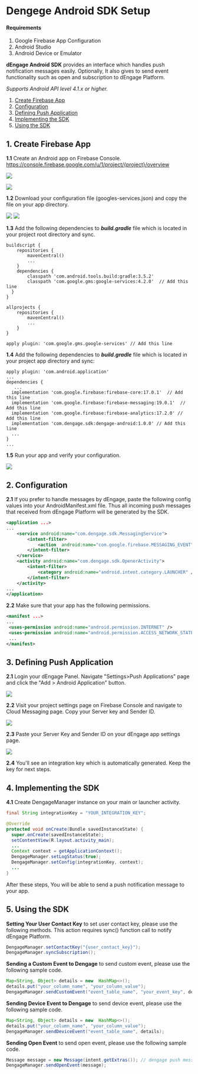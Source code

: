 
# Dengege Android SDK Setup

  

#### **Requirements**
 1. Google Firebase App Configuration
 2. Android Studio
 3. Android Device or Emulator

**dEngage Android SDK** provides an interface which handles push notification messages easily. Optionally, It also gives to send event functionality such as open and subscription to dEngage Platform.

*Supports Android API level 4.1.x or higher.*

 1. [Create Firebase App](#1-create-firebase-app)
 2.  [Configuration](#2-configuration)
 3. [Defining Push Application](#3-defining-push-application)
 4.  [Implementing the SDK](#4-implementing-the-sdk)
 5. [Using the SDK](#5-using-the-sdk)

## 1. Create Firebase App

**1.1** Create an Android app on Firebase Console. https://console.firebase.google.com/u/1/project/{project}/overview

![](./images/CreateAppStep1.PNG)

![](./images/CreateAppStep2.PNG)

**1.2** Download your configuration file  (googles-services.json) and copy the file on your app directory.

![](./images/DownloadConfigFile.PNG)
![](./images/CopyConfig.PNG)

**1.3** Add the following dependencies to ***build.gradle*** file which is located in your project root directory and sync.

    buildscript {  
        repositories {  
            mavenCentral()  
            ...    
        }  
        dependencies {  
            classpath 'com.android.tools.build:gradle:3.5.2'  
            classpath 'com.google.gms:google-services:4.2.0'  // Add this line
      }  
    }  
      
    allprojects {  
        repositories {  
            mavenCentral()  
            ...
        }  
    }
      
    apply plugin: 'com.google.gms.google-services' // Add this line
  
**1.4** Add the following dependencies to ***build.gradle*** file which is located in your project app directory and sync:
	
    apply plugin: 'com.android.application'
    ...
    dependencies {  
       ...
      implementation 'com.google.firebase:firebase-core:17.0.1'  // Add this line
      implementation 'com.google.firebase:firebase-messaging:19.0.1'  // Add this line
      implementation 'com.google.firebase:firebase-analytics:17.2.0' // Add this line
      implementation 'com.dengage.sdk:dengage-android:1.0.0' // Add this line
      ...
    }
    ...

**1.5** Run your app and verify your configuration.

![](./images/CompleteAppCreate.PNG)


## 2. Configuration

**2.1**  If you prefer to handle messages by dEngage, paste the following config values into your AndroidManifest.xml file. Thus all incoming push messages that received from dEngage Platform will be generated by the SDK.

```xml
<application ...>
...
	<service android:name="com.dengage.sdk.MessagingService">
		<intent-filter>
			<action  android:name="com.google.firebase.MESSAGING_EVENT"/>
		</intent-filter>
	</service>
	<activity android:name="com.dengage.sdk.OpenerActivity">  
		<intent-filter> 
			<category android:name="android.intent.category.LAUNCHER" />  
		</intent-filter>
	</activity>
...
</application>
```
**2.2** Make sure that your app has the following permissions.

```xml
<manifest ...>  
...
 <uses-permission android:name="android.permission.INTERNET" />  
 <uses-permission android:name="android.permission.ACCESS_NETWORK_STATE" />
 ...
</manifest>
```

## 3. Defining Push Application

**2.1** Login your dEngage Panel. Navigate "Settings>Push Applications" page and click the "Add > Android Application" button. 

![](./images/NavigateApplications.PNG)

**2.2** Visit your project settings page on Firebase Console and navigate to Cloud Messaging page. Copy your Server key and Sender ID.

![](./images/CopySenderKey.PNG)

**2.3** Paste your Server Key and Sender ID on your dEngage app settings page.

![](./images/PasteSenderKey.PNG)

**2.4** You'll see an integration key which is automatically generated. Keep the key for next steps.
  
## 4. Implementing the SDK
 
**4.1**  Create DengageManager instance on your main or launcher activity. 

```java
final String integrationKey = "YOUR_INTEGRATION_KEY";  

@Override  
protected void onCreate(Bundle savedInstanceState) {  
  super.onCreate(savedInstanceState);  
  setContentView(R.layout.activity_main); 
  ...
  Context context = getApplicationContext();  
  DengageManager.setLogStatus(true);  
  DengageManager.setConfig(integrationKey, context);  
  ...
}
```

After these steps, You will be able to send a push notification message to your app.


## 5. Using the SDK

**Setting Your User Contact Key** 
to set user contact key, please use the following methods. This action requires sync() function call to notify dEngage Platform.

```java
DengageManager.setContactKey("{user_contact_key}");
DengageManager.syncSubscription();
```

**Sending a Custom Event to Dengage** 
to send custom event, please use the following sample code.

```java
Map<String, Object> details = new  HashMap<>();
details.put("your_column_name", "your_column_value");
DengageManager.sendCustomEvent("event_table_name", "your_event_key", details);
```

**Sending Device Event to Dengage** 
to send device event, please use the following sample code.

```java
Map<String, Object> details = new  HashMap<>();
details.put("your_column_name", "your_column_value");
DengageManager.sendDeviceEvent("event_table_name", details);
``` 
 **Sending Open Event** 
 to send open event, please use the following sample code.

```java
Message message = new Message(intent.getExtras()); // dengage push message payload.
DengageManager.sendOpenEvent(message);
``` 
